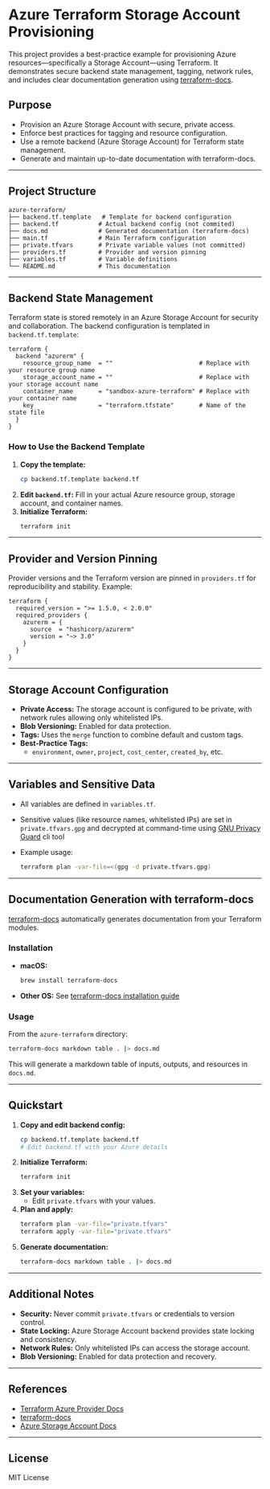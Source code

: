 # Azure Terraform Storage Account Provisioning

This project provides a best-practice example for provisioning Azure resources—specifically a Storage Account—using Terraform. It demonstrates secure backend state management, tagging, network rules, and includes clear documentation generation using [terraform-docs](https://terraform-docs.io/).

## Purpose

- Provision an Azure Storage Account with secure, private access.
- Enforce best practices for tagging and resource configuration.
- Use a remote backend (Azure Storage Account) for Terraform state management.
- Generate and maintain up-to-date documentation with terraform-docs.

---

## Project Structure

```
azure-terraform/
├── backend.tf.template   # Template for backend configuration
├── backend.tf           # Actual backend config (not commited)
├── docs.md              # Generated documentation (terraform-docs)
├── main.tf              # Main Terraform configuration
├── private.tfvars       # Private variable values (not committed)
├── providers.tf         # Provider and version pinning
├── variables.tf         # Variable definitions
└── README.md            # This documentation
```

---

## Backend State Management

Terraform state is stored remotely in an Azure Storage Account for security and collaboration. The backend configuration is templated in `backend.tf.template`:

```
terraform {
  backend "azurerm" {
    resource_group_name  = ""                        # Replace with your resource group name
    storage_account_name = ""                        # Replace with your storage account name
    container_name       = "sandbox-azure-terraform" # Replace with your container name
    key                  = "terraform.tfstate"       # Name of the state file
  }
}
```

### How to Use the Backend Template

1. **Copy the template:**
   ```sh
   cp backend.tf.template backend.tf
   ```
2. **Edit `backend.tf`:** Fill in your actual Azure resource group, storage account, and container names.
3. **Initialize Terraform:**
   ```sh
   terraform init
   ```

---

## Provider and Version Pinning

Provider versions and the Terraform version are pinned in `providers.tf` for reproducibility and stability. Example:

```
terraform {
  required_version = ">= 1.5.0, < 2.0.0"
  required_providers {
    azurerm = {
      source  = "hashicorp/azurerm"
      version = "~> 3.0"
    }
  }
}
```

---

## Storage Account Configuration

- **Private Access:** The storage account is configured to be private, with network rules allowing only whitelisted IPs.
- **Blob Versioning:** Enabled for data protection.
- **Tags:** Uses the `merge` function to combine default and custom tags.
- **Best-Practice Tags:**
  - `environment`, `owner`, `project`, `cost_center`, `created_by`, etc.

---

## Variables and Sensitive Data

- All variables are defined in `variables.tf`.
- Sensitive values (like resource names, whitelisted IPs) are set in
  `private.tfvars.gpg` and decrypted at command-time using [GNU Privacy
  Guard](https://www.gnupg.org/) cli tool

- Example usage:
  ```sh
  terraform plan -var-file=<(gpg -d private.tfvars.gpg)
  ```

---

## Documentation Generation with terraform-docs

[terraform-docs](https://terraform-docs.io/) automatically generates documentation from your Terraform modules.

### Installation

- **macOS:**
  ```sh
  brew install terraform-docs
  ```
- **Other OS:** See [terraform-docs installation guide](https://terraform-docs.io/user-guide/installation/)

### Usage

From the `azure-terraform` directory:

```sh
terraform-docs markdown table . |> docs.md
```

This will generate a markdown table of inputs, outputs, and resources in `docs.md`.

---

## Quickstart

1. **Copy and edit backend config:**
   ```sh
   cp backend.tf.template backend.tf
   # Edit backend.tf with your Azure details
   ```
2. **Initialize Terraform:**
   ```sh
   terraform init
   ```
3. **Set your variables:**
   - Edit `private.tfvars` with your values.
4. **Plan and apply:**
   ```sh
   terraform plan -var-file="private.tfvars"
   terraform apply -var-file="private.tfvars"
   ```
5. **Generate documentation:**
   ```sh
   terraform-docs markdown table . |> docs.md
   ```

---

## Additional Notes

- **Security:** Never commit `private.tfvars` or credentials to version control.
- **State Locking:** Azure Storage Account backend provides state locking and consistency.
- **Network Rules:** Only whitelisted IPs can access the storage account.
- **Blob Versioning:** Enabled for data protection and recovery.

---

## References

- [Terraform Azure Provider Docs](https://registry.terraform.io/providers/hashicorp/azurerm/latest/docs)
- [terraform-docs](https://terraform-docs.io/)
- [Azure Storage Account Docs](https://learn.microsoft.com/en-us/azure/storage/common/storage-account-overview)

---

## License

MIT License

